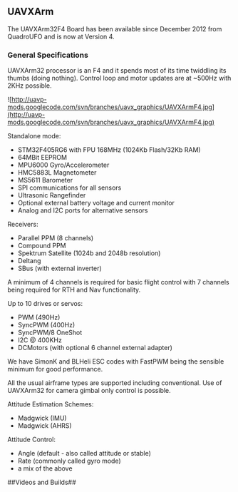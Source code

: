 ## UAVXArm ##

The UAVXArm32F4 Board has been available since December 2012 from QuadroUFO and is now at Version 4.

### General Specifications ###

UAVXArm32 processor is an F4 and it spends most of its time twiddling its thumbs (doing nothing). Control loop and motor updates are at ~500Hz with 2KHz possible. 

![http://uavp-mods.googlecode.com/svn/branches/uavx_graphics/UAVXArmF4.jpg](http://uavp-mods.googlecode.com/svn/branches/uavx_graphics/UAVXArmF4.jpg)

Standalone mode:

  * STM32F405RG6 with FPU 168MHz (1024Kb Flash/32Kb RAM)
  * 64MBit EEPROM
  * MPU6000 Gyro/Accelerometer
  * HMC5883L Magnetometer
  * MS5611 Barometer
  * SPI communications for all sensors
  * Ultrasonic Rangefinder
  * Optional external battery voltage and current monitor
  * Analog and I2C ports for alternative sensors

Receivers:

  * Parallel PPM (8 channels)
  * Compound PPM
  * Spektrum Satellite (1024b and 2048b resolution)
  * Deltang
  * SBus (with external inverter)

A minimum of 4 channels is required for basic flight control with 7 channels being required for RTH and Nav functionality.

Up to 10 drives or servos:

  * PWM (490Hz)
  * SyncPWM (400Hz)
  * SyncPWM/8 OneShot 
  * I2C @ 400KHz
  * DCMotors (with optional 6 channel external adapter)

We have SimonK and BLHeli ESC codes with FastPWM being the sensible minimum for good performance.

All the usual airframe types are supported including conventional. Use of UAVXArm32 for camera gimbal only control is possible.

Attitude Estimation Schemes:

  * Madgwick (IMU)
  * Madgwick (AHRS)

Attitude Control:

  * Angle (default - also called attitude or stable)
  * Rate (commonly called gyro mode)
  * a mix of the above

##Videos and Builds##
